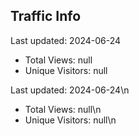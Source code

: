 ## Traffic Info
Last updated: 2024-06-24

* Total Views: null
* Unique Visitors: null

Last updated: 2024-06-24\n
* Total Views: null\n
* Unique Visitors: null\n
